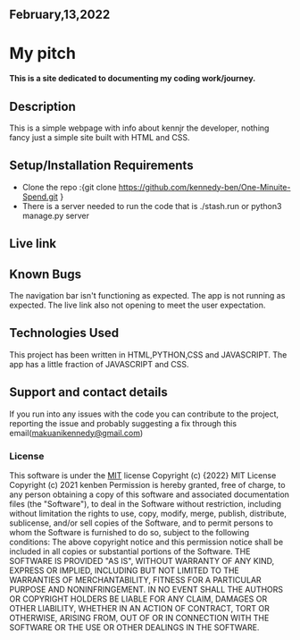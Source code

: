 ## February,13,2022

# My pitch
#### This is a site dedicated to documenting my coding work/journey.

## Description
This is a simple webpage with info about kennjr the developer, nothing fancy just a simple site built with HTML and CSS.
## Setup/Installation Requirements
* Clone the repo :{git clone https://github.com/kennedy-ben/One-Minuite-Spend.git }
* There is a server  needed to run the code that is ./stash.run or python3 manage.py server
## Live link

## Known Bugs
The navigation bar isn't functioning as expected.
The app is not running as expected.
The live link also not opening to meet the user expectation.
## Technologies Used
This project has been written in HTML,PYTHON,CSS and JAVASCRIPT.
The app has a little fraction of JAVASCRIPT and CSS.
## Support and contact details
If you run into any issues with the code you can contribute to the project, reporting the issue and probably suggesting a fix through this email(makuanikennedy@gmail.com)
### License
This software is under the [MIT](LICENSE) license
Copyright (c) {2022} 
MIT License
Copyright (c) 2021 kenben
Permission is hereby granted, free of charge, to any person obtaining a copy
of this software and associated documentation files (the "Software"), to deal
in the Software without restriction, including without limitation the rights
to use, copy, modify, merge, publish, distribute, sublicense, and/or sell
copies of the Software, and to permit persons to whom the Software is
furnished to do so, subject to the following conditions:
The above copyright notice and this permission notice shall be included in all
copies or substantial portions of the Software.
THE SOFTWARE IS PROVIDED "AS IS", WITHOUT WARRANTY OF ANY KIND, EXPRESS OR
IMPLIED, INCLUDING BUT NOT LIMITED TO THE WARRANTIES OF MERCHANTABILITY,
FITNESS FOR A PARTICULAR PURPOSE AND NONINFRINGEMENT. IN NO EVENT SHALL THE
AUTHORS OR COPYRIGHT HOLDERS BE LIABLE FOR ANY CLAIM, DAMAGES OR OTHER
LIABILITY, WHETHER IN AN ACTION OF CONTRACT, TORT OR OTHERWISE, ARISING FROM,
OUT OF OR IN CONNECTION WITH THE SOFTWARE OR THE USE OR OTHER DEALINGS IN THE
SOFTWARE.